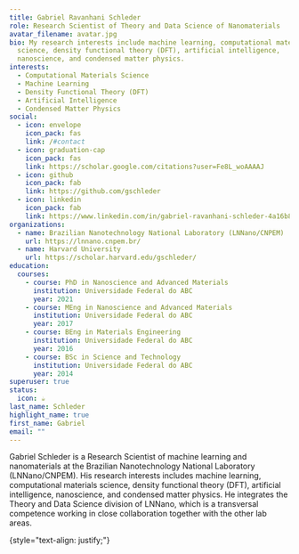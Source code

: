 ```yaml
---
title: Gabriel Ravanhani Schleder
role: Research Scientist of Theory and Data Science of Nanomaterials
avatar_filename: avatar.jpg
bio: My research interests include machine learning, computational materials
  science, density functional theory (DFT), artificial intelligence,
  nanoscience, and condensed matter physics.
interests:
  - Computational Materials Science
  - Machine Learning
  - Density Functional Theory (DFT)
  - Artificial Intelligence
  - Condensed Matter Physics
social:
  - icon: envelope
    icon_pack: fas
    link: /#contact
  - icon: graduation-cap
    icon_pack: fas
    link: https://scholar.google.com/citations?user=Fe8L_woAAAAJ
  - icon: github
    icon_pack: fab
    link: https://github.com/gschleder
  - icon: linkedin
    icon_pack: fab
    link: https://www.linkedin.com/in/gabriel-ravanhani-schleder-4a16b870/
organizations:
  - name: Brazilian Nanotechnology National Laboratory (LNNano/CNPEM)
    url: https://lnnano.cnpem.br/
  - name: Harvard University
    url: https://scholar.harvard.edu/gschleder/
education:
  courses:
    - course: PhD in Nanoscience and Advanced Materials
      institution: Universidade Federal do ABC
      year: 2021
    - course: MEng in Nanoscience and Advanced Materials
      institution: Universidade Federal do ABC
      year: 2017
    - course: BEng in Materials Engineering
      institution: Universidade Federal do ABC
      year: 2016
    - course: BSc in Science and Technology
      institution: Universidade Federal do ABC
      year: 2014
superuser: true
status:
  icon: ☕️
last_name: Schleder
highlight_name: true
first_name: Gabriel
email: ""
---
```

G﻿abriel Schleder is a Research Scientist of machine learning and nanomaterials at the Brazilian Nanotechnology National Laboratory (LNNano/CNPEM).
His research interests includes machine learning, computational materials science, density functional theory (DFT), artificial intelligence, nanoscience, and condensed matter physics.
H﻿e integrates the Theory and Data Science division of LNNano, which is a transversal competence working in close collaboration together with the other lab areas.

{style="text-align: justify;"}
